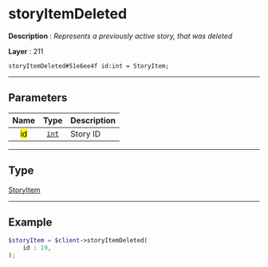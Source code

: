 # storyItemDeleted

**Description** : *Represents a previously active story, that was deleted*

**Layer** : 211

```tl
storyItemDeleted#51e6ee4f id:int = StoryItem;
```

---

## Parameters

| Name | Type | Description |
| :---: | :---: | :--- |
| <mark>id</mark> | [`int`](type/int) | Story ID |

---

## Type

[StoryItem](type/StoryItem)

---

## Example

```php
$storyItem = $client->storyItemDeleted(
	id : 19,
);
```